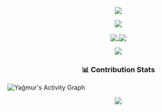 
<p align="center">
    <img src="https://readme-typing-svg.herokuapp.com/?lines=Hello+!+Welcome+to+my+Github+page;I+am+Yağmur+:)&font=Fira%20Code&center=true&width=740&height=45&color=e20b7a&vCenter=true&size=30">
</p>
<p align="center">
<img src="https://user-images.githubusercontent.com/73097560/115834477-dbab4500-a447-11eb-908a-139a6edaec5c.gif"> 
<br>
<div align="center">
    <div>
        <a href="https://github.com/yagmurlu">
            <img align="center" src="https://github-readme-stats.vercel.app/api?username=yagmurlu&show_icons=true&bg_color=0d1117&text_color=bdc3c7&title_color=f1c40f&icon_color=f1c40f&hide_border=true" />
        </a>
       <a href="https://github.com/yagmurlu">
            <img align="center" src="https://github-readme-stats.vercel.app/api/top-langs/?username=yagmurlu&bg_color=0d1117&text_color=bdc3c7&title_color=f1c40f&hide_border=true&layout=compact&langs_count=10" />
        </a>
    </div>
</div>

<p align="center">
<img src="https://user-images.githubusercontent.com/73097560/115834477-dbab4500-a447-11eb-908a-139a6edaec5c.gif"> 
<br>
  
<h3 align="center"> 📊 Contribution Stats </h3>  

<img alt="Yağmur's Activity Graph" src="https://github-readme-activity-graph.vercel.app/graph/?username=yagmurlu&bg_color=1F222E&color=F8D866&line=e20b7a&point=faff00&hide_border=true" />
 

<br>
<p align="center">
<img src="https://user-images.githubusercontent.com/73097560/115834477-dbab4500-a447-11eb-908a-139a6edaec5c.gif"> 
<br>
